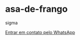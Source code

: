 # asa-de-frango

sigma

[Entrar em contato pelo WhatsApp](https://wa.me/?text=Ei%2C%20o%20IP%20do%20servidor%20Minecraft%20Bedrock%20%C3%A9%2018.231.136.219%3A19132)
